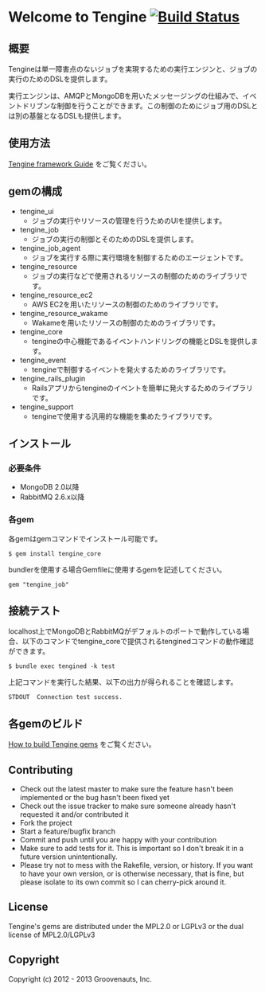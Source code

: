 # Welcome to Tengine [![Build Status](https://secure.travis-ci.org/tengine/tengine.png)](http://travis-ci.org/tengine/tengine)

## 概要

Tengineは単一障害点のないジョブを実現するための実行エンジンと、ジョブの実行のためのDSLを提供します。

実行エンジンは、AMQPとMongoDBを用いたメッセージングの仕組みで、イベントドリブンな制御を行うことができます。この制御のためにジョブ用のDSLとは別の基盤となるDSLも提供します。

## 使用方法

[Tengine framework Guide](http://tengine.github.com/) をご覧ください。


## gemの構成

* tengine_ui
    * ジョブの実行やリソースの管理を行うためのUIを提供します。
* tengine_job
    * ジョブの実行の制御とそのためのDSLを提供します。
* tengine_job_agent
    * ジョブを実行する際に実行環境を制御するためのエージェントです。
* tengine_resource
    * ジョブの実行などで使用されるリソースの制御のためのライブラリです。
* tengine_resource_ec2
    * AWS EC2を用いたリソースの制御のためのライブラリです。
* tengine_resource_wakame
    * Wakameを用いたリソースの制御のためのライブラリです。
* tengine_core
    * tengineの中心機能であるイベントハンドリングの機能とDSLを提供します。
* tengine_event
    * tengineで制御するイベントを発火するためのライブラリです。
* tengine_rails_plugin
    * Railsアプリからtengineのイベントを簡単に発火するためのライブラリです。
* tengine_support
    * tengineで使用する汎用的な機能を集めたライブラリです。


## インストール

### 必要条件

* MongoDB 2.0以降
* RabbitMQ 2.6.x以降

### 各gem

各gemはgemコマンドでインストール可能です。

    $ gem install tengine_core

bundlerを使用する場合Gemfileに使用するgemを記述してください。

    gem "tengine_job"

## 接続テスト

localhost上でMongoDBとRabbitMQがデフォルトのポートで動作している場合、以下のコマンドでtengine_coreで提供されるtenginedコマンドの動作確認ができます。

    $ bundle exec tengined -k test
    
上記コマンドを実行した結果、以下の出力が得られることを確認します。

    STDOUT  Connection test success.


## 各gemのビルド

[How to build Tengine gems](https://github.com/tengine/tengine/blob/develop/HOW_TO_BUILD.md) をご覧ください。


## Contributing

* Check out the latest master to make sure the feature hasn't been implemented or the bug hasn't been fixed yet
* Check out the issue tracker to make sure someone already hasn't requested it and/or contributed it
* Fork the project
* Start a feature/bugfix branch
* Commit and push until you are happy with your contribution
* Make sure to add tests for it. This is important so I don't break it in a future version unintentionally.
* Please try not to mess with the Rakefile, version, or history. If you want to have your own version, or is otherwise necessary, that is fine, but please isolate to its own commit so I can cherry-pick around it.

## License

Tengine's gems are distributed under the MPL2.0 or LGPLv3 or the dual license of MPL2.0/LGPLv3

## Copyright
Copyright (c) 2012 - 2013 Groovenauts, Inc.
